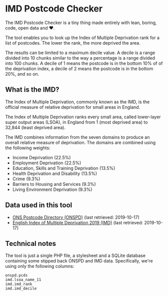 # IMD Postcode Checker

The IMD Postcode Checker is a tiny thing made entirely with lean, boring, code,
open data and ❤️.

The tool enables you to look up the Index of Multiple Deprivation rank for a
list of postcodes. The lower the rank, the more deprived the area.

The results can be limited to a maximum decile value. A decile is a range
divided into 10 chunks similar to the way a percentage is a range divided into
100 chunks. A decile of 1 means the postcode is in the bottom 10% of of the
deprivation index, a decile of 2 means the postcode is in the bottom 20%, and so
on.

## What is the IMD?

The Index of Multiple Deprivation, commonly known as the IMD, is the official
measure of relative deprivation for small areas in England.

The Index of Multiple Deprivation ranks every small area, called lower-layer
super output areas (LSOA), in England from 1 (most deprived area) to 32,844
(least deprived area).

The IMD combines information from the seven domains to produce an overall
relative measure of deprivation. The domains are combined using the following
weights:

- Income Deprivation (22.5%)
- Employment Deprivation (22.5%)
- Education, Skills and Training Deprivation (13.5%)
- Health Deprivation and Disability (13.5%)
- Crime (9.3%)
- Barriers to Housing and Services (9.3%)
- Living Environment Deprivation (9.3%)

## Data used in this tool

- [ONS Postcode Directory (ONSPD)](https://www.ons.gov.uk/methodology/geography/geographicalproducts/postcodeproducts) (last retrieved: 2019-10-17)
- [English Index of Multiple Deprivation 2019 (IMD)](https://www.gov.uk/government/statistics/english-indices-of-deprivation-2019) (last retrieved: 2019-10-17)

## Technical notes

The tool is just a single PHP file, a stylesheet and a SQLite database
containing some stipped back ONSPD and IMD data. Specifically, we're using only
the following columns:

    onspd.pcds
    imd.lsoa_name_11
    imd.imd_rank
    imd.imd_decile
